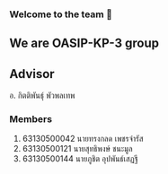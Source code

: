 ### Welcome to the team 🙌
## We are OASIP-KP-3 group

## Advisor
อ. กิตติพันธุ์ พัวพลเทพ

### Members
1. 63130500042 นายทรงกลด เพชรจำรัส
2. 63130500121 นายสุทธิพงษ์ ชนะมูล
3. 63130500144 นายภูชิต อุปพันธ์เสฏฐี
